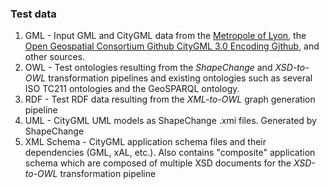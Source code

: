 ### Test data

1. GML - Input GML and CityGML data from the [Metropole of Lyon](https://data.grandlyon.com/accueil), the [Open Geospatial Consortium Github CityGML 3.0 Encoding Github](https://github.com/opengeospatial/CityGML-3.0Encodings/tree/master/CityGML/Examples), and other sources.
2. OWL - Test ontologies resulting from the *ShapeChange* and *XSD-to-OWL* transformation pipelines and existing ontologies such as several ISO TC211 ontologies and the GeoSPARQL ontology. 
3. RDF - Test RDF data resulting from the *XML-to-OWL* graph generation pipeline
4. UML - CityGML UML models as ShapeChange .xmi files. Generated by ShapeChange
5. XML Schema - CityGML application schema files and their dependencies (GML, xAL, etc.). Also contains "composite" application schema which are composed of multiple XSD documents for the *XSD-to-OWL* transformation pipeline